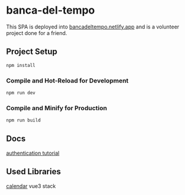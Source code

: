 # banca-del-tempo

This SPA is deployed into [bancadeltempo.netlify.app](https://bancadeltempo.netlify.app/) and is a volunteer project done for a friend. 

## Project Setup

```sh
npm install
```

### Compile and Hot-Reload for Development

```sh
npm run dev
```

### Compile and Minify for Production

```sh
npm run build
```

## Docs

[authentication tutorial](https://jasonwatmore.com/post/2022/05/26/vue-3-pinia-jwt-authentication-tutorial-example#env)

## Used Libraries

[calendar](https://antoniandre.github.io/vue-cal/)
vue3 stack